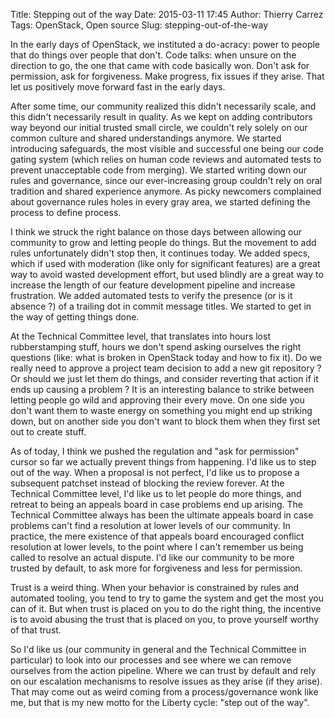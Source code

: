 Title: Stepping out of the way
Date: 2015-03-11 17:45
Author: Thierry Carrez
Tags: OpenStack, Open source
Slug: stepping-out-of-the-way

In the early days of OpenStack, we instituted a do-acracy: power to people
that do things over people that don't. Code talks: when unsure on the direction
to go, the one that came with code basically won. Don't ask for permission,
ask for forgiveness. Make progress, fix issues if they arise. That let us
positively move forward fast in the early days.

After some time, our community realized this didn't necessarily scale, and
this didn't necessarily result in quality. As we kept on adding contributors
way beyond our initial trusted small circle, we couldn't rely solely on our
common culture and shared understandings anymore. We started introducing
safeguards, the most visible and successful one being our code gating system
(which relies on human code reviews and automated tests to prevent unacceptable
code from merging). We started writing down our rules and governance, since
our ever-increasing group couldn't rely on oral tradition and shared experience
anymore. As picky newcomers complained about governance rules holes in every
gray area, we started defining the process to define process.

I think we struck the right balance on those days between allowing our
community to grow and letting people do things. But the movement to add rules
unfortunately didn't stop then, it continues today. We added specs, which if
used with moderation (like only for significant features) are a great way to
avoid wasted development effort, but used blindly are a great way to increase
the length of our feature development pipeline and increase frustration. We
added automated tests to verify the presence (or is it absence ?) of a
trailing dot in commit message titles. We started to get in the way of getting
things done.

At the Technical Committee level, that translates into hours lost
rubberstamping stuff, hours we don't spend asking ourselves the right
questions (like: what is broken in OpenStack today and how to fix it). Do we
really need to approve a project team decision to add a new git repository ?
Or should we just let them do things, and consider reverting that action if it
ends up causing a problem ? It is an interesting balance to strike between
letting people go wild and approving their every move. On one side you don't
want them to waste energy on something you might end up striking down, but on
another side you don't want to block them when they first set out to create
stuff.

As of today, I think we pushed the regulation and "ask for permission" cursor
so far we actually prevent things from happening. I'd like us to step out of
the way. When a proposal is not perfect, I'd like us to propose a subsequent
patchset instead of blocking the review forever. At the Technical Committee
level, I'd like us to let people do more things, and retreat to being an
appeals board in case problems end up arising. The Technical Committee always
has been the ultimate appeals board in case problems can't find a resolution
at lower levels of our community. In practice, the mere existence of that
appeals board encouraged conflict resolution at lower levels, to the point
where I can't remember us being called to resolve an actual dispute. I'd like
our community to be more trusted by default, to ask more for forgiveness and
less for permission.

Trust is a weird thing. When your behavior is constrained by rules and
automated tooling, you tend to try to game the system and get the most you
can of it. But when trust is placed on you to do the right thing, the
incentive is to avoid abusing the trust that is placed on you, to prove
yourself worthy of that trust.

So I'd like us (our community in general and the Technical Committee in
particular) to look into our processes and see where we can remove ourselves
from the action pipeline. Where we can trust by default and rely on our
escalation mechanisms to resolve issues as they arise (if they arise). That
may come out as weird coming from a process/governance wonk like me, but that
is my new motto for the Liberty cycle: "step out of the way".

